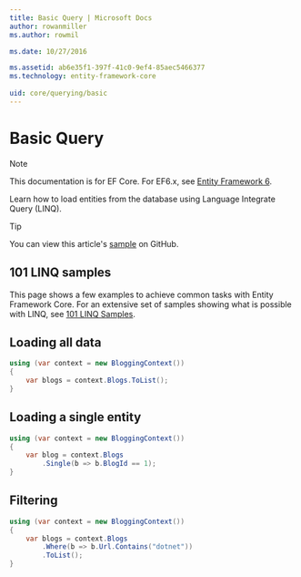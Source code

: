 ```yaml
---
title: Basic Query | Microsoft Docs
author: rowanmiller
ms.author: rowmil

ms.date: 10/27/2016

ms.assetid: ab6e35f1-397f-41c0-9ef4-85aec5466377
ms.technology: entity-framework-core
 
uid: core/querying/basic
---
```

# Basic Query

> [!NOTE]
> This documentation is for EF Core. For EF6.x, see [Entity Framework 6](../../ef6/index.md).

Learn how to load entities from the database using Language Integrate Query (LINQ).

> [!TIP]
> You can view this article's [sample](https://github.com/aspnet/EntityFramework.Docs/tree/master/samples/core/Querying) on GitHub.

## 101 LINQ samples

This page shows a few examples to achieve common tasks with Entity Framework Core. For an extensive set of samples showing what is possible with LINQ, see [101 LINQ Samples](https://code.msdn.microsoft.com/101-LINQ-Samples-3fb9811b).

## Loading all data

<!-- [!code-csharp[Main](samples/core/Querying/Querying/Basics/Sample.cs)] -->
````csharp
using (var context = new BloggingContext())
{
    var blogs = context.Blogs.ToList();
}
````

## Loading a single entity

<!-- [!code-csharp[Main](samples/core/Querying/Querying/Basics/Sample.cs)] -->
````csharp
using (var context = new BloggingContext())
{
    var blog = context.Blogs
        .Single(b => b.BlogId == 1);
}
````

## Filtering

<!-- [!code-csharp[Main](samples/core/Querying/Querying/Basics/Sample.cs)] -->
````csharp
using (var context = new BloggingContext())
{
    var blogs = context.Blogs
        .Where(b => b.Url.Contains("dotnet"))
        .ToList();
}
````
